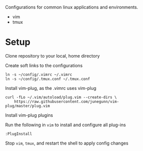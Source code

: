 Configurations for common linux applications and environments.

  - vim
  - tmux

# Setup
Clone repository to your local, home directory

Create soft links to the configurations

```
ln -s ~/config/.vimrc ~/.vimrc
ln -s ~/config/.tmux.conf ~/.tmux.conf 
```

Install vim-plug, as the .vimrc uses vim-plug

```
curl -fLo ~/.vim/autoload/plug.vim --create-dirs \
    https://raw.githubusercontent.com/junegunn/vim-plug/master/plug.vim
```

Install vim-plug plugins

Run the following in `vim` to install and configure all plug-ins

```
:PlugInstall
```

Stop `vim`, `tmux`, and restart the shell to apply config changes
